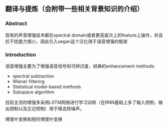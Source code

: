 ## 翻译与提炼（会附带一些相关背景知识的介绍）

### Abstract

现有的声音增强技术都在spectral domain或者更高层次上的feature上操作，并且抗干扰能力很小，因此引入segan这个泛化用于语音增强的框架

### Introduction

语音增强主要为了增强语音信号和可辨识度，经典的enhancement methods:

* spectral subtraction
* Wiener filtering
* Statistical model-based methods
* Subspace algorithm

目前主流的增强多采用LSTM网络进行学习训练（在RNN基础上多了输入控制，输出控制以及忘记控制）用于降去除噪声。

傅里叶变换和短时傅里叶变换